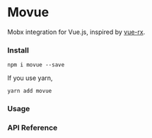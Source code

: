 # Movue

Mobx integration for Vue.js, inspired by [vue-rx](https://github.com/vuejs/vue-rx).

### Install

```shell
npm i movue --save
```

If you use yarn,

```shell
yarn add movue
```

### Usage

### API Reference
